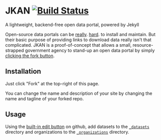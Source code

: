 # JKAN [![Build Status](https://travis-ci.org/timwis/jkan.svg?branch=gh-pages)](https://travis-ci.org/timwis/JKAN)
A lightweight, backend-free open data portal, powered by Jekyll

Open-source data portals can be [really](https://twitter.com/waldojaquith/status/282599673569619969).
[hard](https://twitter.com/chris_whong/status/669207423719235584). to install and maintain. But their
basic purpose of providing links to download data really isn't that complicated. JKAN is a proof-of-concept
that allows a small, resource-strapped government agency to stand-up an open data portal by simply
[clicking the fork button](https://help.github.com/articles/fork-a-repo/).

## Installation
Just click "Fork" at the top-right of this page.

You can change the name and description of your site by changing the name and tagline of your forked repo.

## Usage
Using the [built-in edit button](https://help.github.com/articles/editing-files-in-your-repository/) on github,
add datasets to the [`_datasets`](_datasets) directory and organizations to the 
[`_organizations`](_organizations) directory.
